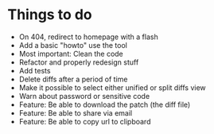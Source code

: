 # Things to do

* On 404, redirect to homepage with a flash
* Add a basic "howto" use the tool
* Most important: Clean the code
* Refactor and properly redesign stuff
* Add tests
* Delete diffs after a period of time
* Make it possible to select either unified or split diffs view
* Warn about password or sensitive code
* Feature: Be able to download the patch (the diff file)
* Feature: Be able to share via email
* Feature: Be able to copy url to clipboard

